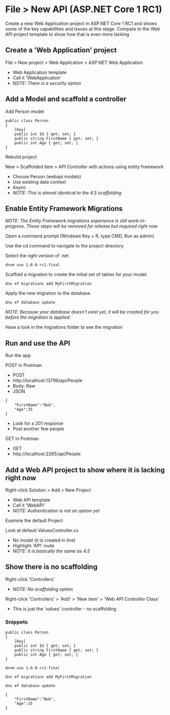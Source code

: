 
# File > New API (ASP.NET Core 1 RC1)
Create a new Web Application project in ASP.NET Core 1 RC1 and shows some of the key capabilities and issues at this stage. Compare to the Web API project template to show how that is even more lacking

## Create a 'Web Application' project
File > New project > Web Application > ASP.NET Web Application
* Web Application template
* Call it 'WebApplication'
* *NOTE: There is a security option*
	
## Add a Model and scaffold a controller
Add Person model
```
public class Person
{
    [Key]
    public int Id { get; set; }
    public string FirstName { get; set; }
    public int Age { get; set; }
}
```
	
Rebuild project

New > Scaffolded item > API Controller with actions using entity framework
* Choose Person (webapi.models)
* Use existing data context
* Async
* *NOTE: This is almost identical to the 4.5 scaffolding*

## Enable Entity Framework Migrations
*NOTE: The Entity Framework migrations experience is still work-in-progress. These steps will be removed for release but required right now*

Open a command prompt (Windows Key + R, type CMD, Run as admin)

Use the cd command to navigate to the project directory

Select the right version of .net
```
dnvm use 1.0.0-rc1-final
```

Scaffold a migration to create the initial set of tables for your model.
```
dnx ef migrations add MyFirstMigration
```

Apply the new migration to the database. 
```
dnx ef database update
```
*NOTE: Because your database doesn’t exist yet, it will be created for you before the migration is applied.*

Have a look in the migrations folder to see the migration

## Run and use the API
Run the app

POST in Postman
* POST
* http://localhost:13798/api/People
* Body: Raw
* JSON
```
{
    "FirstName":"Bob",
    "Age":35 
}
```
* Look for a 201 response
* Post another few people
	
GET in Postman
* GET
* http://localhost:2265/api/People

## Add a Web API project to show where it is lacking right now
Right-click Solution > Add > New Project
* Web API template
* Call it 'WebAPI'
* *NOTE: Authentication is not an option yet*

Examine the default Project

Look at default ValuesController.cs
* No model (it is created in line)
* Highlight 'API' route
* *NOTE: It is basically the same as 4.5*

## Show there is no scaffolding
Right-click 'Controllers' 
* *NOTE: No scaffolding option*
	
Right-click 'Controllers' > 'Add' > 'New item' > 'Web API Controller Class'
* This is just the 'values' controller - no scaffolding

### Snippets

```
public class Person
{
    [Key]
    public int Id { get; set; }
    public string FirstName { get; set; }
    public int Age { get; set; }
}
```

`dnvm use 1.0.0-rc1-final`

`dnx ef migrations add MyFirstMigration`

`dnx ef database update`

```
{
    "FirstName":"Bob",
    "Age":35 
}
```